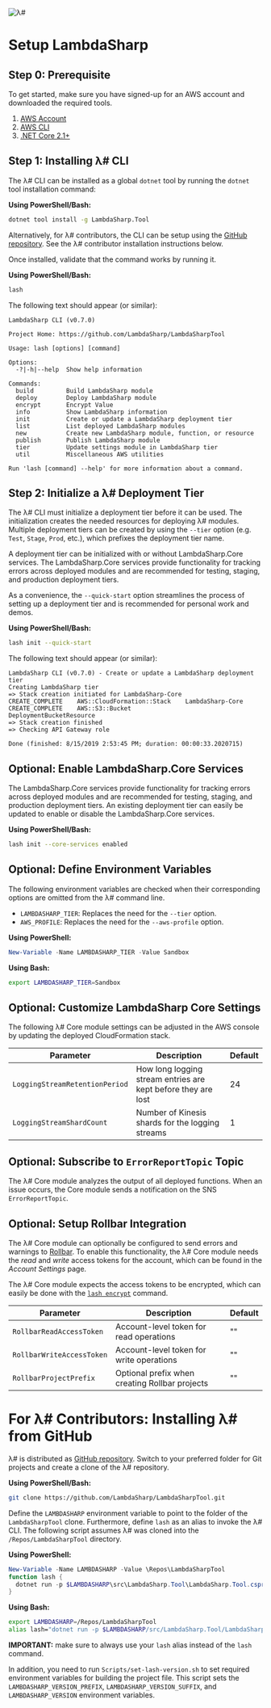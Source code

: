 ![λ#](~/images/LambdaSharpLogo.png)

# Setup LambdaSharp

## Step 0: Prerequisite

To get started, make sure you have signed-up for an AWS account and downloaded the required tools.

1. [AWS Account](https://portal.aws.amazon.com/billing/signup#/start)
1. [AWS CLI](https://docs.aws.amazon.com/cli/latest/userguide/cli-chap-getting-started.html)
1. [.NET Core 2.1+](https://www.microsoft.com/net/download)


## Step 1: Installing λ# CLI

The λ# CLI can be installed as a global `dotnet` tool by running the `dotnet` tool installation command:

__Using PowerShell/Bash:__
```bash
dotnet tool install -g LambdaSharp.Tool
```

Alternatively, for λ# contributors, the CLI can be setup using the [GitHub repository](https://github.com/LambdaSharp/LambdaSharpTool). See the λ# contributor installation instructions below.

Once installed, validate that the command works by running it.

__Using PowerShell/Bash:__
```bash
lash
```

The following text should appear (or similar):
```
LambdaSharp CLI (v0.7.0)

Project Home: https://github.com/LambdaSharp/LambdaSharpTool

Usage: lash [options] [command]

Options:
  -?|-h|--help  Show help information

Commands:
  build         Build LambdaSharp module
  deploy        Deploy LambdaSharp module
  encrypt       Encrypt Value
  info          Show LambdaSharp information
  init          Create or update a LambdaSharp deployment tier
  list          List deployed LambdaSharp modules
  new           Create new LambdaSharp module, function, or resource
  publish       Publish LambdaSharp module
  tier          Update settings module in LambdaSharp tier
  util          Miscellaneous AWS utilities

Run 'lash [command] --help' for more information about a command.
```

## Step 2: Initialize a λ# Deployment Tier

The λ# CLI must initialize a deployment tier before it can be used. The initialization creates the needed resources for deploying λ# modules. Multiple deployment tiers can be created by using the `--tier` option (e.g. `Test`, `Stage`, `Prod`, etc.), which prefixes the deployment tier name.

A deployment tier can be initialized with or without LambdaSharp.Core services. The LambdaSharp.Core services provide functionality for tracking errors across deployed modules and are recommended for testing, staging, and production deployment tiers.

As a convenience, the `--quick-start` option streamlines the process of setting up a deployment tier and is recommended for personal work and demos.

__Using PowerShell/Bash:__
```bash
lash init --quick-start
```

The following text should appear (or similar):
```
LambdaSharp CLI (v0.7.0) - Create or update a LambdaSharp deployment tier
Creating LambdaSharp tier
=> Stack creation initiated for LambdaSharp-Core
CREATE_COMPLETE    AWS::CloudFormation::Stack    LambdaSharp-Core
CREATE_COMPLETE    AWS::S3::Bucket               DeploymentBucketResource
=> Stack creation finished
=> Checking API Gateway role

Done (finished: 8/15/2019 2:53:45 PM; duration: 00:00:33.2020715)
```

## Optional: Enable LambdaSharp.Core Services

The LambdaSharp.Core services provide functionality for tracking errors across deployed modules and are recommended for testing, staging, and production deployment tiers. An existing deployment tier can easily be updated to enable or disable the LambdaSharp.Core services.

__Using PowerShell/Bash:__
```bash
lash init --core-services enabled
```

## Optional: Define Environment Variables

The following environment variables are checked when their corresponding options are omitted from the λ# command line.
* `LAMBDASHARP_TIER`: Replaces the need for the `--tier` option.
* `AWS_PROFILE`: Replaces the need for the `--aws-profile` option.

__Using PowerShell:__
```powershell
New-Variable -Name LAMBDASHARP_TIER -Value Sandbox
```

__Using Bash:__
```bash
export LAMBDASHARP_TIER=Sandbox
```

## Optional: Customize LambdaSharp Core Settings

The following λ# Core module settings can be adjusted in the AWS console by updating the deployed CloudFormation stack.

|Parameter|Description|Default|
|---|---|---|
|`LoggingStreamRetentionPeriod`|How long logging stream entries are kept before they are lost|24|
|`LoggingStreamShardCount`|Number of Kinesis shards for the logging streams|1|

## Optional: Subscribe to `ErrorReportTopic` Topic

The λ# Core module analyzes the output of all deployed functions. When an issue occurs, the Core module sends a notification on the SNS `ErrorReportTopic`.

## Optional: Setup Rollbar Integration

The λ# Core module can optionally be configured to send errors and warnings to [Rollbar](https://rollbar.com/). To enable this functionality, the λ# Core module needs the _read_ and _write_ access tokens for the account, which can be found in the _Account Settings_ page.

The λ# Core module expects the access tokens to be encrypted, which can easily be done with the [`lash encrypt`](~/cli/Tool-Encrypt.md) command.

|Parameter|Description|Default|
|---|---|---|
|`RollbarReadAccessToken`|Account-level token for read operations|""|
|`RollbarWriteAccessToken`|Account-level token for write operations|""|
|`RollbarProjectPrefix`|Optional prefix when creating Rollbar projects|""|

# For λ# Contributors: Installing λ# from GitHub

λ# is distributed as [GitHub repository](https://github.com/LambdaSharp/LambdaSharpTool). Switch to your preferred folder for Git projects and create a clone of the λ# repository.

__Using PowerShell/Bash:__
```bash
git clone https://github.com/LambdaSharp/LambdaSharpTool.git
```

Define the `LAMBDASHARP` environment variable to point to the folder of the `LambdaSharpTool` clone. Furthermore, define `lash` as an alias to invoke the λ# CLI. The following script assumes λ# was cloned into the `/Repos/LambdaSharpTool` directory.

__Using PowerShell:__
```powershell
New-Variable -Name LAMBDASHARP -Value \Repos\LambdaSharpTool
function lash {
  dotnet run -p $LAMBDASHARP\src\LambdaSharp.Tool\LambdaSharp.Tool.csproj -- $args
}
```

__Using Bash:__
```bash
export LAMBDASHARP=/Repos/LambdaSharpTool
alias lash="dotnet run -p $LAMBDASHARP/src/LambdaSharp.Tool/LambdaSharp.Tool.csproj --"
```

__IMPORTANT:__ make sure to always use your  `lash` alias instead of the `lash` command.

In addition, you need to run `Scripts/set-lash-version.sh` to set required environment variables for building the project file. This script sets the `LAMBDASHARP_VERSION_PREFIX`, `LAMBDASHARP_VERSION_SUFFIX`, and `LAMBDASHARP_VERSION` environment variables.